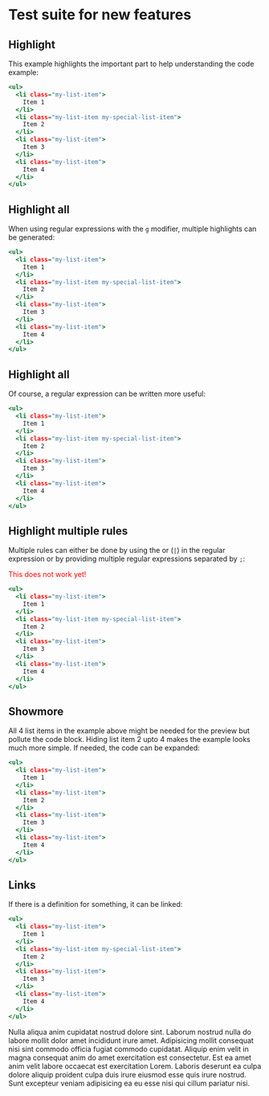 # Test suite for new features

## Highlight

This example highlights the important part to help understanding the code example:

``` test-2.html +syntax +preview highlight=/class="my-list-item"/
<ul>
  <li class="my-list-item">
    Item 1
  </li>
  <li class="my-list-item my-special-list-item">
    Item 2
  </li>
  <li class="my-list-item">
    Item 3
  </li>
  <li class="my-list-item">
    Item 4
  </li>
</ul>
```


## Highlight all

When using regular expressions with the `g` modifier, multiple highlights can be generated:

``` test-2.html +syntax +preview highlight=/class="my-list-item"/g
<ul>
  <li class="my-list-item">
    Item 1
  </li>
  <li class="my-list-item my-special-list-item">
    Item 2
  </li>
  <li class="my-list-item">
    Item 3
  </li>
  <li class="my-list-item">
    Item 4
  </li>
</ul>
```


## Highlight all

Of course, a regular expression can be written more useful:

``` test-2.html +syntax +preview highlight=/class=".*?"/g
<ul>
  <li class="my-list-item">
    Item 1
  </li>
  <li class="my-list-item my-special-list-item">
    Item 2
  </li>
  <li class="my-list-item">
    Item 3
  </li>
  <li class="my-list-item">
    Item 4
  </li>
</ul>
```


## Highlight multiple rules

Multiple rules can either be done by using the or (`|`) in the regular expression or by providing
multiple regular expressions separated by `;`:

<p style="color: red">
  This does not work yet!
</p>

``` test-2.html +syntax +preview highlight=/my-list-item|my-special-list-item/g;/<li/
<ul>
  <li class="my-list-item">
    Item 1
  </li>
  <li class="my-list-item my-special-list-item">
    Item 2
  </li>
  <li class="my-list-item">
    Item 3
  </li>
  <li class="my-list-item">
    Item 4
  </li>
</ul>
```


## Showmore

All 4 list items in the example above might be needed for the preview but pollute the code block.
Hiding list item 2 upto 4 makes the example looks much more simple. If needed, the code can be
expanded:

``` test-2.html +syntax +preview highlight=/class="my-list-item"/ showmore=5-13
<ul>
  <li class="my-list-item">
    Item 1
  </li>
  <li class="my-list-item">
    Item 2
  </li>
  <li class="my-list-item">
    Item 3
  </li>
  <li class="my-list-item">
    Item 4
  </li>
</ul>
```


## Links

If there is a definition for something, it can be linked:

``` test-2.html +syntax +preview link=/class/g=https://developer.mozilla.org/en-US/docs/Web/HTML/Global_attributes/class;/my-special-list-item/g=#my-special-list-item
<ul>
  <li class="my-list-item">
    Item 1
  </li>
  <li class="my-list-item my-special-list-item">
    Item 2
  </li>
  <li class="my-list-item">
    Item 3
  </li>
  <li class="my-list-item">
    Item 4
  </li>
</ul>
```

Nulla aliqua anim cupidatat nostrud dolore sint. Laborum nostrud nulla do labore mollit dolor amet
incididunt irure amet. Adipisicing mollit consequat nisi sint commodo officia fugiat commodo
cupidatat. Aliquip enim velit in magna consequat anim do amet exercitation est consectetur. Est ea
amet anim velit labore occaecat est exercitation Lorem. Laboris deserunt ea culpa dolore aliquip
proident culpa duis irure eiusmod esse quis irure nostrud. Sunt excepteur veniam adipisicing ea eu
esse nisi qui cillum pariatur nisi.
